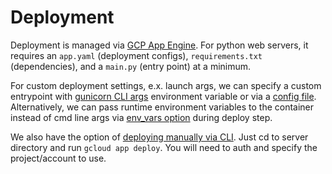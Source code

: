 # Deployment

Deployment is managed via [GCP App Engine](https://cloud.google.com/appengine/docs/standard/python3/runtime).
For python web servers, it requires an `app.yaml` (deployment configs), `requirements.txt` (dependencies), and a 
`main.py` (entry point) at a minimum. 

For custom deployment settings, e.x. launch args, we can specify a custom entrypoint
with [gunicorn CLI args](https://docs.gunicorn.org/en/stable/settings.html#settings) environment variable or via a 
[config file](https://docs.gunicorn.org/en/stable/settings.html#config-file). Alternatively, we can pass
runtime environment variables to the container instead of cmd line args via 
[env_vars option](https://github.com/google-github-actions/deploy-appengine#inputs) during deploy step.

We also have the option of [deploying manually via CLI](https://cloud.google.com/sdk/gcloud/reference/app/deploy). 
Just cd to server directory and run `gcloud app deploy`. You will need to auth and specify the project/account to use.
